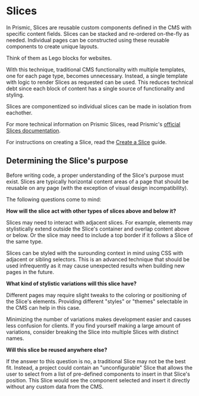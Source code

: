 # Slices

In Prismic, Slices are reusable custom components defined in the CMS with
specific content fields. Slices can be stacked and re-ordered on-the-fly as
needed. Individual pages can be constructed using these reusable components to
create unique layouts.

Think of them as Lego blocks for websites.

With this technique, traditional CMS functionality with multiple templates, one
for each page type, becomes unnecessary. Instead, a single template with logic
to render Slices as requested can be used. This reduces technical debt since
each block of content has a single source of functionality and styling.

Slices are componentized so individual slices can be made in isolation from
eachother.

For more technical information on Prismic Slices, read Prismic's [official
Slices documentation][slices-docs].

For instructions on creating a Slice, read the [Create a
Slice](guide-create-a-slice.md) guide.

## Determining the Slice's purpose

Before writing code, a proper understanding of the Slice's purpose must exist.
Slices are typically horizontal content areas of a page that should be reusable
on any page (with the exception of visual design incompatibility).

The following questions come to mind:

**How will the slice act with other types of slices above and below it?**

Slices may need to interact with adjacent slices. For example, elements may
stylistically extend outside the Slice's container and overlap content above or
below. Or the slice may need to include a top border if it follows a Slice of
the same type.

Slices can be styled with the surounding context in mind using CSS with
adjacent or sibling selectors. This is an advanced technique that should be
used infrequently as it may cause unexpected results when building new pages in
the future.

**What kind of stylistic variations will this slice have?**

Different pages may require slight tweaks to the coloring or positioning of the
Slice's elements. Providing different "styles" or "themes" selectable in the
CMS can help in this case.

Minimizing the number of variations makes development easier and causes less
confusion for clients. If you find yourself making a large amount of
variations, consider breaking the Slice into multiple Slices with distinct names.

**Will this slice be reused anywhere else?**

If the answer to this question is no, a traditional Slice may not be the best
fit. Instead, a project could contain an "unconfigurable" Slice that allows the
user to select from a list of pre-defined components to insert in that Slice's
position. This Slice would see the component selected and insert it directly
without any custom data from the CMS.

[slices-docs]: https://user-guides.prismic.io/content-modeling-and-custom-types/field-reference/slices
